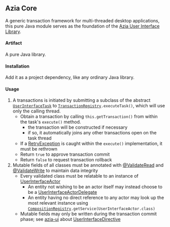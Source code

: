 Azia Core
---------

A generic transaction framework for multi-threaded desktop
applications, this pure Java module serves as the foundation
of the [Azia User Interface Library][parent].

[parent]: https://github.com/byron-hawkins/org.hawkinssoftware.azia/blob/master/azia/README.md

#### Artifact

A pure Java library.

#### Installation

Add it as a project dependency, like any ordinary Java library.

#### Usage

1. A transactions is initiated by submitting a subclass of 
   the abstract <code>[UserInterfaceTask]</code> to 
   <code>[TransactionRegistry].executeTask()</code>, which will 
   use only the calling thread.
    * Obtain a transaction by calling `this.getTransaction()`
      from within the task's `execute()` method.
        + the transaction will be constructed if necessary
        + if so, it automatically joins any other transactions 
          open on the task thread
    * If a [RetryException][UserInterfaceTask] is caught within 
      the `execute()` implementation, it must be rethrown 
    * Return `true` to approve transaction commit
    * Return `false` to request transaction rollback
1. Mutable fields of all classes must be annotated with
   [@ValidateRead] and [@ValidateWrite] to maintain data integrity
    * Every validated class must be relatable to an instance
      of [UserInterfaceActor]
       + An entity not wishing to be an actor itself may instead 
         choose to be a [UserInterfaceActorDelegate]
       + An entity having no direct reference to any actor may
         look up the most relevant instance using 
         <code>[CompositionRegistry].getService(UserInterfaceActor.class)</code>
    * Mutable fields may only be written during the transaction
      commit phase; see [azia-ui] about [UserInterfaceDirective]

[azia-ui]: https://github.com/byron-hawkins/org.hawkinssoftware.azia-ui/blob/master/azia-ui/README.md
[CompositionRegistry]: https://github.com/byron-hawkins/org.hawkinssoftware.azia-ui/blob/master/azia-ui/src/main/java/org/hawkinssoftware/azia/ui/component/composition/CompositionRegistry.java
[TransactionRegistry]: https://github.com/byron-hawkins/org.hawkinssoftware.azia-core/blob/master/azia-core/src/main/java/org/hawkinssoftware/azia/core/action/TransactionRegistry.java
[UserInterfaceActor]: https://github.com/byron-hawkins/org.hawkinssoftware.azia-core/blob/master/azia-core/src/main/java/org/hawkinssoftware/azia/core/action/UserInterfaceActor.java
[UserInterfaceActorDelegate]: https://github.com/byron-hawkins/org.hawkinssoftware.azia-core/blob/master/azia-core/src/main/java/org/hawkinssoftware/azia/core/action/UserInterfaceActorDelegate.java
[UserInterfaceDirective]: https://github.com/byron-hawkins/org.hawkinssoftware.azia-core/blob/master/azia-core/src/main/java/org/hawkinssoftware/azia/core/action/UserInterfaceDirective.java
[UserInterfaceTask]: https://github.com/byron-hawkins/org.hawkinssoftware.azia-core/blob/master/azia-core/src/main/java/org/hawkinssoftware/azia/core/action/UserInterfaceTask.java
[@ValidateRead]: https://github.com/byron-hawkins/org.hawkinssoftware.rns-core/blob/master/rns-core/src/main/java/org/hawkinssoftware/rns/core/validation/ValidateRead.java
[@ValidateWrite]: https://github.com/byron-hawkins/org.hawkinssoftware.rns-core/blob/master/rns-core/src/main/java/org/hawkinssoftware/rns/core/validation/ValidateWrite.java
